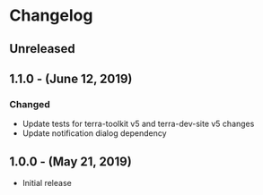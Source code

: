 Changelog
=========

Unreleased
----------

1.1.0 - (June 12, 2019)
------------------
### Changed
* Update tests for terra-toolkit v5 and terra-dev-site v5 changes
* Update notification dialog dependency

1.0.0 - (May 21, 2019)
------------------
* Initial release

